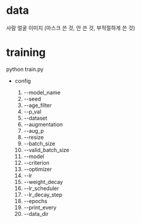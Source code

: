 # data
사람 얼굴 이미지 (마스크 쓴 것, 안 쓴 것, 부적절하게 쓴 것)

# training

python train.py 

- config
 
  1. --model_name
  2. --seed
  3. --age_filter
  4. --p_val
  5. --dataset
  6. --augmentation
  7. --aug_p
  8. --resize
  9. --batch_size
  10. --valid_batch_size
  11. --model
  12. --criterion
  13. --optimizer
  14. --lr
  15. --weight_decay
  16. --lr_scheduler
  17. --lr_decay_step
  18. --epochs
  19. --print_every
  20. --data_dir
